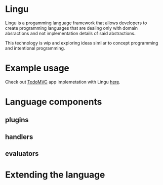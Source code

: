 # Lingu

Lingu is a progamming language framework that allows developers to create programming languages
that are dealing only with domain absractions and not implementation details of said
abstractions.

This technology is wip and exploring ideas similar to concept programming
and intentional programming.

# Example usage

Check out [TodoMVC](http://todomvc.com/) app implemetation with Lingu [here](https://github.com/tautvilas/lingu/tree/master/todomvc).

# Language components

## plugins

## handlers

## evaluators

# Extending the language

